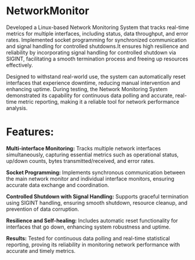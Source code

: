 # NetworkMonitor
Developed a Linux-based Network Monitoring System that tracks real-time metrics for multiple interfaces, including status, data throughput, and error rates. Implemented socket programming for synchronized communication and signal handling for controlled shutdowns.It ensures high resilience and reliability by incorporating signal handling for controlled shutdown via SIGINT, facilitating a smooth termination process and freeing up resources effectively.

Designed to withstand real-world use, the system can automatically reset interfaces that experience downtime, reducing manual intervention and enhancing uptime. During testing, the Network Monitoring System demonstrated its capability for continuous data polling and accurate, real-time metric reporting, making it a reliable tool for network performance analysis.

# Features:

**Multi-interface Monitoring:** Tracks multiple network interfaces simultaneously, capturing essential metrics such as operational status, up/down counts, bytes transmitted/received, and error rates.

**Socket Programming:** Implements synchronous communication between the main network monitor and individual interface monitors, ensuring accurate data exchange and coordination.

**Controlled Shutdown with Signal Handling:** Supports graceful termination using SIGINT handling, ensuring smooth shutdown, resource cleanup, and prevention of data corruption.

**Resilience and Self-healing:** Includes automatic reset functionality for interfaces that go down, enhancing system robustness and uptime.

**Results:** Tested for continuous data polling and real-time statistical reporting, proving its reliability in monitoring network performance with accurate and timely metrics.
